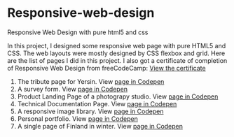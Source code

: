 # Responsive-web-design
Responsive Web Design with pure html5 and css

In this project, I designed some responsive web page with pure HTML5 and CSS. The web layouts were mostly designed by CSS flexbox and grid. 
Here are the list of pages I did in this project. I also got a certificate of completion of Responsive Web Design from freeCodeCamp: [View the certificate](https://www.freecodecamp.org/certification/hangnguyen81/responsive-web-design)

1. The tribute page for Yersin. View [page in Codepen](https://codepen.io/hangnguyen81/full/JjNjzVW) 
2. A survey form. View [page in Codepen](https://codepen.io/hangnguyen81/full/RwVrLQe) 
3. Product Landing Page of a photograpy studio. View [page in Codepen](https://codepen.io/hangnguyen81/full/WNjrZWr)
4. Technical Documentation Page. View [page in Codepen](https://codepen.io/hangnguyen81/full/eYWzNKp)
5. A responsive image library. View [page in Codepen](https://codepen.io/hangnguyen81/full/ExmKGxO)
6. Personal portfolio. View [page in Codepen](https://codepen.io/hangnguyen81/full/VwbjMVr)
7. A single page of Finland in winter. View [page in Codepen](https://codepen.io/hangnguyen81/full/jOmyVXK)
